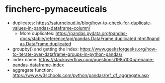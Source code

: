 # fincherc-pymaceuticals

- duplicates: https://saturncloud.io/blog/how-to-check-for-duplicate-values-in-pandas-dataframe-column/
  - More duplicates: https://pandas.pydata.org/pandas-docs/stable/reference/api/pandas.DataFrame.duplicated.html#pandas.DataFrame.duplicated
- groupby() and getting the index: https://www.geeksforgeeks.org/how-to-iterate-over-dataframe-groups-in-python-pandas/
- index name: https://stackoverflow.com/questions/19851005/rename-pandas-dataframe-index
- aggregate function: https://www.w3schools.com/python/pandas/ref_df_aggregate.asp
